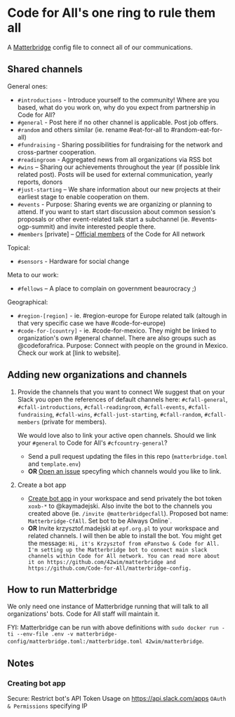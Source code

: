 # Code for All's one ring to rule them all

A [Matterbridge](https://github.com/42wim/matterbridge/) config file to connect all of our communications.

## Shared channels

General ones:
- `#introductions` - Introduce yourself to the community! Where are you based, what do you work on, why do you expect from partnership in Code for All? 
- `#general` - Post here if no other channel is applicable. Post job offers.
- `#random` and others similar (ie. rename #eat-for-all to #random-eat-for-all)
- `#fundraising` - Sharing possibilities for fundraising for the network and cross-partner cooperation. 
- `#readingroom` - Aggregated news from all organizations via RSS bot
- `#wins` – Sharing our achievements throughout the year (if possible link related post). Posts will be used for external communication, yearly reports, donors 
- `#just-starting` – We share information about our new projects at their earliest stage to enable cooperation on them.
- `#events` - Purpose: Sharing events we are organizing or planning to attend. If you want to start start discussion about common session's proposals or other event-related talk start a subchannel (ie. #events-ogp-summit) and invite interested people there.
- `#members` [private] – [Official members](https://codeforall.org/members) of the Code for All network

Topical:
- `#sensors` - Hardware for social change

Meta to our work:
- `#fellows` – A place to complain on government beaurocracy ;) 

Geographical:
- `#region-[region]` - ie. #region-europe for Europe related talk (altough in that very specific case we have #code-for-europe)
- `#code-for-[country]` - ie. #code-for-mexico. They might be linked to organization's own #general channel. There are also groups such as @codeforafrica.  Purpose: Connect with people on the ground in Mexico. Check our work at [link to website].


## Adding new organizations and channels

1. Provide the channels that you want to connect
      We suggest that on your Slack you open the references of default channels here: `#cfall-general`, `#cfall-introductions`, `#cfall-readingroom`, `#cfall-events`, `#cfall-fundraising`, `#cfall-wins`, `#cfall-just-starting`, `#cfall-random`, `#cfall-members` (private for members). 
      
      We would love also to link your active open channels. Should we link your `#general` to Code for All's `#cfcountry-general`?
      
    - Send a pull request updating the files in this repo (`matterbridge.toml` and `template.env`)
    - **OR** [Open an issue](https://github.com/Code-for-All/matterbridge-config/issues/new) specyfing which channels would you like to link. 
       
2. Create a bot app

    - [Create bot app](https://github.com/42wim/matterbridge/wiki/Slack-bot-setup) in your workspace and send privately the bot token `xoxb-*` to @kaymadejski. Also invite the bot to the channels you created above (ie. `/invite @matterbridgecfall`). Proposed bot name: `Matterbridge-CfAll`. Set bot to be Always Online`.
    - **OR** Invite krzysztof.madejski at `epf.org.pl` to your workspace and related channels. I will then be able to install the bot. You might get the message: `Hi, it's Krzysztof from ePanstwo & Code for All. I'm setting up the Matterbridge bot to connect main slack channels within Code for All network. You can read more about it on https://github.com/42wim/matterbridge and https://github.com/Code-for-All/matterbridge-config.`

## How to run Matterbridge

We only need one instance of Matterbridge running that will talk to all organizations' bots. Code for All staff will maintain it.

FYI: Matterbridge can be run with above definitions with `sudo docker run -ti --env-file .env -v matterbridge-config/matterbridge.toml:/matterbridge.toml 42wim/matterbridge`.

## Notes
### Creating bot app

Secure: Restrict bot's API Token Usage on https://api.slack.com/apps `OAuth & Permissions` specifying IP <TODO when deployed in production>

